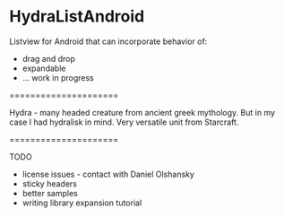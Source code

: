 HydraListAndroid
=====================

Listview for Android that can incorporate behavior of:

 - drag and drop 
 - expandable
 - ... work in progress

=====================

Hydra - many headed creature from ancient greek mythology. But in my case I had hydralisk in mind. Very versatile unit from Starcraft.

=====================

TODO
 - license issues - contact with Daniel Olshansky
 - sticky headers 
 - better samples
 - writing library expansion tutorial
